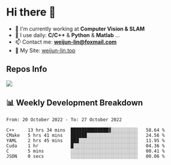 # Hi there 👋

<!--
**Weijun-Lin/Weijun-Lin** is a ✨ _special_ ✨ repository because its `README.md` (this file) appears on your GitHub profile.

Here are some ideas to get you started:

- 🔭 I’m currently working on ...
- 🌱 I’m currently learning ...
- 👯 I’m looking to collaborate on ...
- 🤔 I’m looking for help with ...
- 💬 Ask me about ...
- 📫 How to reach me: ...
- 😄 Pronouns: ...
- ⚡ Fun fact: ...
-->

- 🏢 I'm currently working at **Computer Vision & SLAM**
- 🚀 I use daily: **C/C++** & **Python** & **Matlab** ...
- 📫 Contact me: **weijun-lin@foxmail.com**
- 🔗 My Site: [weijun-lin.top](https://weijun-lin.top/p)

  

## Repos Info
![](https://github-readme-stats.vercel.app/api?username=Weijun-Lin&theme=cobalt)

## 📊 Weekly Development Breakdown

<!--START_SECTION:waka-->

```text
From: 20 October 2022 - To: 27 October 2022

C++     13 hrs 34 mins  ██████████████▓░░░░░░░░░░   58.64 %
CMake   5 hrs 41 mins   ██████░░░░░░░░░░░░░░░░░░░   24.56 %
YAML    2 hrs 45 mins   ███░░░░░░░░░░░░░░░░░░░░░░   11.95 %
Cuda    1 hr            █░░░░░░░░░░░░░░░░░░░░░░░░   04.36 %
C       5 mins          ░░░░░░░░░░░░░░░░░░░░░░░░░   00.41 %
JSON    0 secs          ░░░░░░░░░░░░░░░░░░░░░░░░░   00.06 %
```

<!--END_SECTION:waka-->
